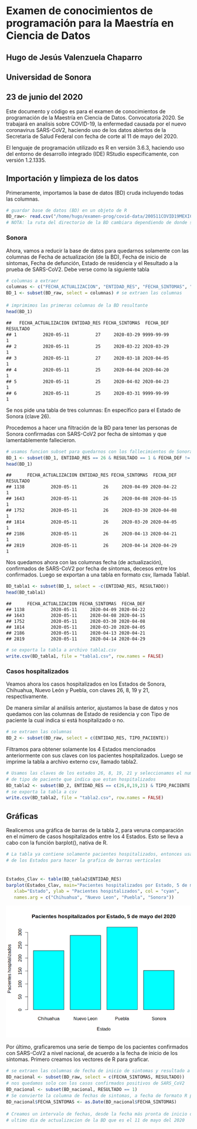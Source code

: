 Examen de conocimientos de programación para la Maestría en Ciencia de Datos
============================================================================

Hugo de Jesús Valenzuela Chaparro
---------------------------------

Universidad de Sonora
---------------------

23 de junio del 2020
--------------------

Este documento y código es para el examen de conocimientos de
programación de la Maestría en Ciencia de Datos. Convocatoria 2020. Se
trabajará en analisis sobre COVID-19, la enfermedad causada por el nuevo
coronavirus SARS-CoV2, haciendo uso de los datos abiertos de la
Secretaria de Salud Federal con fecha de corte al 11 de mayo del 2020.

El lenguaje de programación utilizado es R en versión 3.6.3, haciendo
uso del entorno de desarrollo integrado (IDE) RStudio especificamente,
con versión 1.2.1335.

Importación y limpieza de los datos
-----------------------------------

Primeramente, importamos la base de datos (BD) cruda incluyendo todas
las columnas.

``` r
# guardar base de datos (BD) en un objeto de R
BD_raw<- read.csv("/home/hugo/examen-prog/covid-data/200511COVID19MEXICO.csv", header = TRUE, sep = ",")
# NOTA: la ruta del directorio de la BD cambiara dependiendo de donde se corra el codigo
```

### Sonora

Ahora, vamos a reducir la base de datos para quedarnos solamente con las
columnas de Fecha de actualización (de la BD), Fecha de inicio de
síntomas, Fecha de defunción, Estado de residencia y el Resultado a la
prueba de SARS-CoV2. Debe verse como la siguiente tabla

``` r
# columnas a extraer
columnas <- c("FECHA_ACTUALIZACION", "ENTIDAD_RES", "FECHA_SINTOMAS", "FECHA_DEF", "RESULTADO")
BD_1 <- subset(BD_raw, select = columnas) # se extraen las columnas

# imprimimos las primeras columnas de la BD resultante
head(BD_1)
```

    ##   FECHA_ACTUALIZACION ENTIDAD_RES FECHA_SINTOMAS  FECHA_DEF RESULTADO
    ## 1          2020-05-11          27     2020-03-29 9999-99-99         1
    ## 2          2020-05-11          25     2020-03-22 2020-03-29         1
    ## 3          2020-05-11          27     2020-03-18 2020-04-05         1
    ## 4          2020-05-11          25     2020-04-04 2020-04-20         1
    ## 5          2020-05-11          25     2020-04-02 2020-04-23         1
    ## 6          2020-05-11          25     2020-03-31 9999-99-99         1

Se nos pide una tabla de tres columnas: En específico para el Estado de
Sonora (clave 26).

Procedemos a hacer una filtración de la BD para tener las personas de
Sonora confirmadas con SARS-CoV2 por fecha de síntomas y que
lamentablemente fallecieron.

``` r
# usamos funcion subset para quedarnos con los fallecimientos de Sonora, con resultado de SARS-CoV2 positivo
BD_1 <- subset(BD_1, ENTIDAD_RES == 26 & RESULTADO == 1 & FECHA_DEF != "9999-99-99")
head(BD_1)
```

    ##      FECHA_ACTUALIZACION ENTIDAD_RES FECHA_SINTOMAS  FECHA_DEF RESULTADO
    ## 1138          2020-05-11          26     2020-04-09 2020-04-22         1
    ## 1643          2020-05-11          26     2020-04-08 2020-04-15         1
    ## 1752          2020-05-11          26     2020-03-30 2020-04-08         1
    ## 1814          2020-05-11          26     2020-03-20 2020-04-05         1
    ## 2186          2020-05-11          26     2020-04-13 2020-04-21         1
    ## 2819          2020-05-11          26     2020-04-14 2020-04-29         1

Nos quedamos ahora con las columnas fecha (de actualización),
confirmados de SARS-CoV2 por fecha de síntomas, decesos entre los
confirmados. Luego se exportan a una tabla en formato csv, llamada
Tabla1.

``` r
BD_tabla1 <- subset(BD_1, select = -c(ENTIDAD_RES, RESULTADO))
head(BD_tabla1)
```

    ##      FECHA_ACTUALIZACION FECHA_SINTOMAS  FECHA_DEF
    ## 1138          2020-05-11     2020-04-09 2020-04-22
    ## 1643          2020-05-11     2020-04-08 2020-04-15
    ## 1752          2020-05-11     2020-03-30 2020-04-08
    ## 1814          2020-05-11     2020-03-20 2020-04-05
    ## 2186          2020-05-11     2020-04-13 2020-04-21
    ## 2819          2020-05-11     2020-04-14 2020-04-29

``` r
# se exporta la tabla a archivo tabla1.csv
write.csv(BD_tabla1, file = "tabla1.csv", row.names = FALSE)
```

### Casos hospitalizados

Veamos ahora los casos hospitalizados en los Estados de Sonora,
Chihuahua, Nuevo León y Puebla, con claves 26, 8, 19 y 21,
respectivamente.

De manera similar al análisis anterior, ajustamos la base de datos y nos
quedamos con las columnas de Estado de residencia y con Tipo de paciente
la cual indica si está hospitalizado o no.

``` r
# se extraen las columnas
BD_2 <- subset(BD_raw, select = c(ENTIDAD_RES, TIPO_PACIENTE)) 
```

Filtramos para obtener solamente los 4 Estados mencionados anteriormente
con sus claves con los pacientes hospitalizados. Luego se imprime la
tabla a archivo externo csv, llamado tabla2.

``` r
# Usamos las claves de los estados 26, 8, 19, 21 y seleccionamos el numero 2 de la columna
# de tipo de paciente que indica que estan hospitalizados
BD_tabla2 <- subset(BD_2, ENTIDAD_RES == c(26,8,19,21) & TIPO_PACIENTE == 2)
# se exporta la tabla a csv
write.csv(BD_tabla2, file = "tabla2.csv", row.names = FALSE)
```

Gráficas
--------

Realicemos una gráfica de barras de la tabla 2, para veruna comparación
en el número de casos hospitalizados entre los 4 Estados. Esto se lleva
a cabo con la función barplot(), nativa de R.

``` r
# La tabla ya contiene solamente pacientes hospitalizados, entonces usamos la variable 
# de los Estados para hacer la grafica de barras verticales


Estados_Clav <- table(BD_tabla2$ENTIDAD_RES)
barplot(Estados_Clav, main="Pacientes hospitalizados por Estado, 5 de mayo del 2020",
   xlab="Estado", ylab = "Pacientes hospitalizados", col = "cyan",
   names.arg = c("Chihuahua", "Nuevo Leon", "Puebla", "Sonora")) 
```

![](Codigo_Fuente_files/figure-markdown_github/Grafica-1.png)

Por último, graficaremos una serie de tiempo de los pacientes
confirmados con SARS-CoV2 a nivel nacional, de acuerdo a la fecha de
inicio de los síntomas. Primero creamos los vectores de R para graficar.

``` r
# se extraen las columnas de fecha de inicio de sintomas y resultado a SARS-CoV2
BD_nacional <- subset(BD_raw, select = c(FECHA_SINTOMAS, RESULTADO))
# nos quedamos solo con los casos confirmados positivos de SARS_CoV2
BD_nacional <- subset(BD_nacional, RESULTADO == 1)
# Se convierte la columna de fechas de sintomas, a fecha de formato R para poder graficar despues
BD_nacional$FECHA_SINTOMAS <- as.Date(BD_nacional$FECHA_SINTOMAS)

# Creamos un intervalo de fechas, desde la fecha más pronta de inicio de sintomas hasta el
# ultimo dia de actualizacion de la BD que es el 11 de mayo del 2020
```
